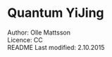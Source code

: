 Quantum YiJing
==============

Author: Olle Mattsson  
Licence: CC  
README Last modified: 2.10.2015  
